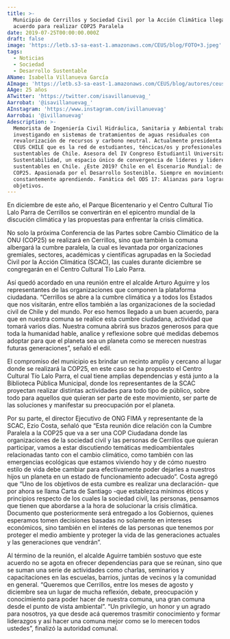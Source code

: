 ```yaml
---
title: >-
  Municipio de Cerrillos y Sociedad Civil por la Acción Climática llegan a
  acuerdo para realizar COP25 Paralela
date: 2019-07-25T00:00:00.000Z
draft: false
image: 'https://letb.s3-sa-east-1.amazonaws.com/CEUS/blog/FOTO+3.jpeg'
tags:
  - Noticias
  - Sociedad
  - Desarrollo Sustentable
AName: Isabella Villanueva García
AImage: 'https://letb.s3-sa-east-1.amazonaws.com/CEUS/blog/autores/ceus_IVillanueva.jpg'
AAge: 25 años
ATwitter: 'https://twitter.com/isavillanuevag_'
Aarrobat: '@isavillanuevag_'
AInstagram: 'https://www.instagram.com/ivillanuevag'
Aarrobai: '@ivillanuevag'
Adescription: >-
  Memorista de Ingeniería Civil Hidráulica, Sanitaria y Ambiental trabajando e
  investigando en sistemas de tratamientos de aguas residuales con
  revalorización de recursos y carbono neutral. Actualmente presidenta de la ONG
  CEUS CHILE que es la red de estudiantes, téncicas/os y profesionales
  sustentables de Chile. Asesora del IV Congreso Estudiantil Universitario de
  Sustentabilidad, un espacio único de convergencia de líderes y liderezas
  sustentables en Chile. ¿Este 2019? Chile en el Escenario Mundial: de cara a la
  COP25. Apasionada por el Desarrollo Sostenible. Siempre en movimiento y
  constantemente aprendiendo. Fanática del ODS 17: Alianzas para lograr los
  objetivos.
---
```


En diciembre de este año, el Parque Bicentenario y el Centro Cultural Tío Lalo Parra de Cerrillos se convertirán en el epicentro mundial de la discución climática y las propuestas para enfrentar la crisis climática.

No solo la próxima Conferencia de las Partes sobre Cambio Climático de la ONU (COP25) se realizará en Cerrillos, sino que también la comuna albergará la cumbre paralela, la cual es levantada por organizaciones gremiales, sectores, académicas y científicas agrupadas en la Sociedad Civil por la Acción Climática (SCAC), las cuales durante diciembre se congregarán en el Centro Cultural Tío Lalo Parra.

Así quedó acordado en una reunión entre el alcalde Arturo Aguirre y los representantes de las organizaciones que componen la plataforma ciudadana. “Cerrillos se abre a la cumbre climática y a todos los Estados que nos visitarán, entre ellos también a las organizaciones de la sociedad civil de Chile y del mundo. Por eso hemos llegado a un buen acuerdo, para que en nuestra comuna se realice esta cumbre ciudadana, actividad que tomará varios días. Nuestra comuna abrirá sus brazos generosos para que toda la humanidad hable, analice y reflexione sobre qué medidas debemos adoptar para que el planeta sea un planeta como se merecen nuestras futuras generaciones”, señaló el edil.

El compromiso del municipio es brindar un recinto amplio y cercano al lugar donde se realizará la COP25, en este caso se ha propuesto el Centro Cultural Tío Lalo Parra, el cual tiene amplias dependencias y está junto a la Biblioteca Pública Municipal, donde los representantes de la SCAC proyectan realizar distintas actividades para todo tipo de público, sobre todo para aquellos que quieran ser parte de este movimiento, ser parte de las soluciones y manifestar su preocupación por el planeta.

Por su parte, el director Ejecutivo de ONG FIMA y representante de la SCAC, Ezio Costa, señaló que “Esta reunión dice relación con la Cumbre Paralela a la COP25 que va a ser una COP Ciudadana donde las organizaciones de la sociedad civil y las personas de Cerrillos que quieran participar, vamos a estar discutiendo temáticas medioambientales relacionadas tanto con el cambio climático, como también con las emergencias ecológicas que estamos viviendo hoy y de cómo nuestro estilo de vida debe cambiar para efectivamente poder dejarles a nuestros hijos un planeta en un estado de funcionamiento adecuado”. Costa agregó que “Uno de los objetivos de esta cumbre es realizar una declaración- que por ahora se llama Carta de Santiago -que establezca mínimos éticos y principios respecto de los cuales la sociedad civil, las personas, pensamos que tienen que abordarse a la hora de solucionar la crisis climática. Documento que posteriormente será entregado a los Gobiernos, quienes esperamos tomen decisiones basadas no solamente en intereses económicos, sino también en el interés de las personas que tenemos por proteger el medio ambiente y proteger la vida de las generaciones actuales y las generaciones que vendrán”.

Al término de la reunión, el alcalde Aguirre también sostuvo que este acuerdo no se agota en ofrecer dependencias para que se reúnan, sino que se suman una serie de actividades como charlas, seminarios y capacitaciones en las escuelas, barrios, juntas de vecinos y la comunidad en general. “Queremos que Cerrillos, entre los meses de agosto y diciembre sea un lugar de mucha reflexión, debate, preocupación y conocimiento para poder hacer de nuestra comuna, una gran comuna desde el punto de vista ambiental”. “Un privilegio, un honor y un agrado para nosotros, ya que desde acá queremos trasmitir conocimiento y formar liderazgos y así hacer una comuna mejor como se lo merecen todos ustedes”, finalizó la autoridad comunal.
